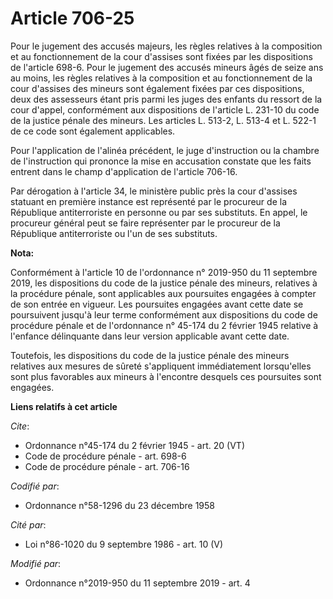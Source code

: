 # Article 706-25

Pour le jugement des accusés majeurs, les règles relatives à la composition et au fonctionnement de la cour d'assises sont
fixées par les dispositions de l'article 698-6. Pour le jugement des accusés mineurs âgés de seize ans au moins, les règles
relatives à la composition et au fonctionnement de la cour d'assises des mineurs sont également fixées par ces dispositions,
deux des assesseurs étant pris parmi les juges des enfants du ressort de la cour d'appel, conformément aux dispositions de
l'article L. 231-10 du code de la justice pénale des mineurs. Les articles L. 513-2, L. 513-4 et L. 522-1 de ce code sont
également applicables.

Pour l'application de l'alinéa précédent, le juge d'instruction ou la chambre de l'instruction qui prononce la mise en
accusation constate que les faits entrent dans le champ d'application de l'article 706-16.

Par dérogation à l'article 34, le ministère public près la cour d'assises statuant en première instance est représenté par le
procureur de la République antiterroriste en personne ou par ses substituts. En appel, le procureur général peut se faire
représenter par le procureur de la République antiterroriste ou l'un de ses substituts.

**Nota:**

Conformément à l'article 10 de l'ordonnance n° 2019-950 du 11 septembre 2019, les dispositions du code de la justice pénale
des mineurs, relatives à la procédure pénale, sont applicables aux poursuites engagées à compter de son entrée en vigueur.
Les poursuites engagées avant cette date se poursuivent jusqu'à leur terme conformément aux dispositions du code de procédure
pénale et de l'ordonnance n° 45-174 du 2 février 1945 relative à l'enfance délinquante dans leur version applicable avant
cette date.

Toutefois, les dispositions du code de la justice pénale des mineurs relatives aux mesures de sûreté s'appliquent
immédiatement lorsqu'elles sont plus favorables aux mineurs à l'encontre desquels ces poursuites sont engagées.

**Liens relatifs à cet article**

_Cite_:

  - Ordonnance n°45-174 du 2 février 1945 - art. 20 (VT)
  - Code de procédure pénale - art. 698-6
  - Code de procédure pénale - art. 706-16

_Codifié par_:

  - Ordonnance n°58-1296 du 23 décembre 1958

_Cité par_:

  - Loi n°86-1020 du 9 septembre 1986 - art. 10 (V)

_Modifié par_:

  - Ordonnance n°2019-950 du 11 septembre 2019 - art. 4
